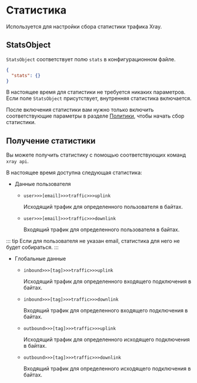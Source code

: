 # Статистика

Используется для настройки сбора статистики трафика Xray.

## StatsObject

`StatsObject` соответствует полю `stats` в конфигурационном файле.

```json
{
  "stats": {}
}
```

В настоящее время для статистики не требуется никаких параметров.  
Если поле `StatsObject` присутствует, внутренняя статистика включается.

После включения статистики вам нужно только включить соответствующие параметры в разделе [Политики](./policy.md), чтобы начать сбор статистики.

## Получение статистики

Вы можете получить статистику с помощью соответствующих команд `xray api`.

В настоящее время доступна следующая статистика:

- Данные пользователя

  - `user>>>[email]>>>traffic>>>uplink`

    Исходящий трафик для определенного пользователя в байтах.

  - `user>>>[email]>>>traffic>>>downlink`

    Входящий трафик для определенного пользователя в байтах.

::: tip
Если для пользователя не указан email, статистика для него не будет собираться.
:::

- Глобальные данные

  - `inbound>>>[tag]>>>traffic>>>uplink`

    Исходящий трафик для определенного входящего подключения в байтах.

  - `inbound>>>[tag]>>>traffic>>>downlink`

    Входящий трафик для определенного входящего подключения в байтах.

  - `outbound>>>[tag]>>>traffic>>>uplink`

    Исходящий трафик для определенного исходящего подключения в байтах.

  - `outbound>>>[tag]>>>traffic>>>downlink`

    Входящий трафик для определенного исходящего подключения в байтах.